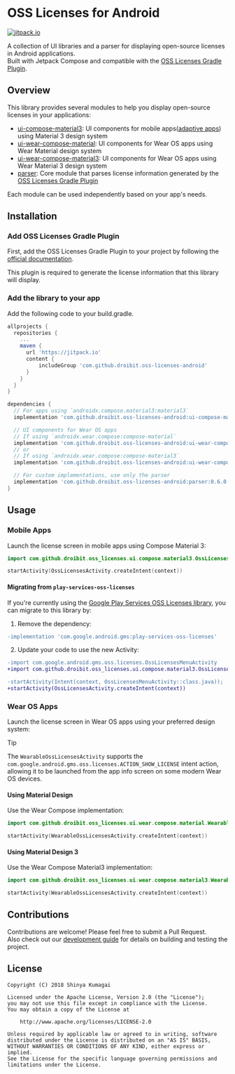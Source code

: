 # OSS Licenses for Android

[![jitpack.io](https://jitpack.io/v/droibit/oss-licenses-android.svg)](https://jitpack.io/#droibit/oss-licenses-android)

A collection of UI libraries and a parser for displaying open-source licenses in Android applications.  
Built with Jetpack Compose and compatible with the [OSS Licenses Gradle Plugin](https://github.com/google/play-services-plugins/tree/main/oss-licenses-plugin).

## Overview

This library provides several modules to help you display open-source licenses in your applications:

- [ui-compose-material3](./ui-compose-material3): UI components for mobile apps([adaptive apps](https://developer.android.com/adaptive-apps)) using Material 3 design system
- [ui-wear-compose-material](./ui-wear-compose-material): UI components for Wear OS apps using Wear Material design system
- [ui-wear-compose-material3](./ui-wear-compose-material3): UI components for Wear OS apps using Wear Material 3 design system
- [parser](./parser): Core module that parses license information generated by the [OSS Licenses Gradle Plugin](https://github.com/google/play-services-plugins/tree/main/oss-licenses-plugin)

Each module can be used independently based on your app's needs.

## Installation

### Add OSS Licenses Gradle Plugin

First, add the OSS Licenses Gradle Plugin to your project by following the [official documentation](https://github.com/google/play-services-plugins/tree/main/oss-licenses-plugin#add-the-gradle-plugin).  

This plugin is required to generate the license information that this library will display.

### Add the library to your app

Add the following code to your build.gradle.

```gradle
allprojects {
  repositories {
    ...
    maven {
      url 'https://jitpack.io'
      content {
          includeGroup 'com.github.droibit.oss-licenses-android'
      }
    }
  }
}

dependencies {
  // For apps using `androidx.compose.material3:material3`
  implementation 'com.github.droibit.oss-licenses-android:ui-compose-material3:0.6.0'

  // UI components for Wear OS apps
  // If using `androidx.wear.compose:compose-material`
  implementation 'com.github.droibit.oss-licenses-android:ui-wear-compose-material:0.6.0'
  // or
  // If using `androidx.wear.compose:compose-material3`
  implementation 'com.github.droibit.oss-licenses-android:ui-wear-compose-material3:0.6.0'

  // For custom implementations, use only the parser
  implementation 'com.github.droibit.oss-licenses-android:parser:0.6.0'
}
```

## Usage

### Mobile Apps

Launch the license screen in mobile apps using Compose Material 3:

```kotlin
import com.github.droibit.oss_licenses.ui.compose.material3.OssLicensesActivity

startActivity(OssLicensesActivity.createIntent(context))
```

#### Migrating from `play-services-oss-licenses`

If you're currently using the [Google Play Services OSS Licenses library](https://developers.google.com/android/guides/opensource), you can migrate to this library by:

1. Remove the dependency:

```diff
-implementation 'com.google.android.gms:play-services-oss-licenses'
```

2. Update your code to use the new Activity:

```diff
-import com.google.android.gms.oss.licenses.OssLicensesMenuActivity
+import com.github.droibit.oss_licenses.ui.compose.material3.OssLicensesActivity

-startActivity(Intent(context, OssLicensesMenuActivity::class.java));
+startActivity(OssLicensesActivity.createIntent(context))
```

### Wear OS Apps

Launch the license screen in Wear OS apps using your preferred design system:

> [!TIP]  
> The `WearableOssLicensesActivity` supports the `com.google.android.gms.oss.licenses.ACTION_SHOW_LICENSE` intent action, allowing it to be launched from the app info screen on some modern Wear OS devices.

#### Using Material Design

Use the Wear Compose implementation:

```kotlin
import com.github.droibit.oss_licenses.ui.wear.compose.material.WearableOssLicensesActivity

startActivity(WearableOssLicensesActivity.createIntent(context))
```

#### Using Material Design 3

Use the Wear Compose Material3 implementation:

```kotlin
import com.github.droibit.oss_licenses.ui.wear.compose.material3.WearableOssLicensesActivity

startActivity(WearableOssLicensesActivity.createIntent(context))
```

## Contributions

Contributions are welcome! Please feel free to submit a Pull Request.  
Also check out our [development guide](./DEVELOPMENT.md) for details on building and testing the project.

## License

```plaintext
Copyright (C) 2018 Shinya Kumagai

Licensed under the Apache License, Version 2.0 (the "License");
you may not use this file except in compliance with the License.
You may obtain a copy of the License at

    http://www.apache.org/licenses/LICENSE-2.0

Unless required by applicable law or agreed to in writing, software
distributed under the License is distributed on an "AS IS" BASIS,
WITHOUT WARRANTIES OR CONDITIONS OF ANY KIND, either express or implied.
See the License for the specific language governing permissions and
limitations under the License.
```
